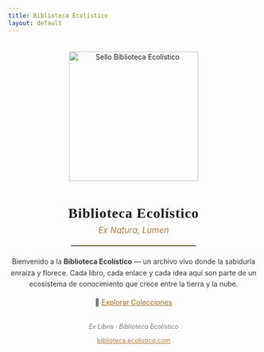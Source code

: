 ```yaml
---
title: Biblioteca Ecolístico
layout: default
---
```


<div align="center">
  <img src="/assets/sello-biblioteca-ecolistico-dorado.png" alt="Sello Biblioteca Ecolístico" width="260" style="margin-top:20px; margin-bottom:10px;">
  
  <h1 style="font-family: 'Cinzel', serif; font-weight:600; letter-spacing:1px;">Biblioteca Ecolístico</h1>
  
  <p style="font-style: italic; color: #a87c3f; font-size: 1.2em; margin-top:-10px;">Ex Natura, Lumen</p>

  <hr style="width: 50%; border: 0; border-top: 1px solid #d8b46a; margin: 20px auto;">
</div>

<section style="text-align:center; max-width:600px; margin:auto; line-height:1.6; color:#333;">
  <p>
    Bienvenido a la <strong>Biblioteca Ecolístico</strong> — un archivo vivo donde la sabiduría enraíza y florece.
    Cada libro, cada enlace y cada idea aquí son parte de un ecosistema de conocimiento que crece entre la tierra y la nube.
  </p>

  <p>
    🌱 <a href="/collections/" style="color:#a87c3f; font-weight:500;">Explorar Colecciones</a>
  </p>
</section>

<footer style="text-align:center; font-size:0.9em; color:#777; margin-top:30px;">
  <p><em>Ex Libris · Biblioteca Ecolístico</em></p>
  <p><a href="https://biblioteca.ecolistico.com" style="color:#a87c3f;">biblioteca.ecolistico.com</a></p>
</footer>
